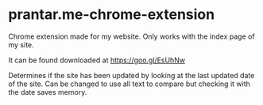 # prantar.me-chrome-extension
Chrome extension made for my website. Only works with the index page of my site.

It can be found downloaded at https://goo.gl/EsUhNw

Determines if the site has been updated by looking at the last updated date of the site. Can be changed to use all text to compare but checking it with the date saves memory.
